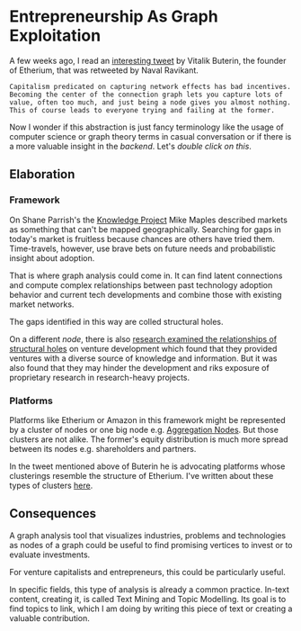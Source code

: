# Entrepreneurship As Graph Exploitation

A few weeks ago, I read an [interesting tweet](https://twitter.com/VitalikButerin/status/1229888976212779009) by Vitalik Buterin, the founder of Etherium, that was retweeted by Naval Ravikant.

    Capitalism predicated on capturing network effects has bad incentives. Becoming the center of the connection graph lets you capture lots of value, often too much, and just being a node gives you almost nothing. This of course leads to everyone trying and failing at the former.

Now I wonder if this abstraction is just fancy terminology like the usage of computer science or graph theory terms in casual conversation or if there is a more valuable insight in the _backend_. Let's _double click on this_.

## Elaboration

### Framework

On Shane Parrish's the [Knowledge Project](https://fs.blog/knowledge-project/mike-maples/) Mike Maples described markets as something that can't be mapped geographically. Searching for gaps in today's market is fruitless because chances are others have tried them. Time-travels, however, use brave bets on future needs and probabilistic insight about adoption.

That is where graph analysis could come in. It can find latent connections and compute complex relationships between past technology adoption behavior and current tech developments and combine those with existing market networks. 

The gaps identified in this way are colled structural holes.

On a different _node_, there is also [research examined the relationships of structural holes](https://timreview.ca/article/828#:~:text=In%20a%20new%20venture%2C%20an,of%20knowledge%20and%20resource%20gathering.&text=When%20an%20entrepreneur%20acts%20as,hole%20(Burt%2C%202000).) on venture development which found that they provided ventures with a diverse source of knowledge and information. But it was also found that they may hinder the development and riks exposure of proprietary research in research-heavy projects. 
               
### Platforms

Platforms like Etherium or Amazon in this framework might be represented by a cluster of nodes or one big node e.g. [Aggregation Nodes](link_generated_on_download). But those clusters are not alike. The former's equity distribution is much more spread between its nodes e.g. shareholders and partners.

In the tweet mentioned above of Buterin he is advocating platforms whose clusterings resemble the structure of Etherium. I've written about these types of clusters [here](ttps://moritz.digital/blog/Open-source_software_platforms).  

## Consequences

A graph analysis tool that visualizes industries, problems and technologies as nodes of a graph could be useful to find promising vertices to invest or to evaluate investments. 

For venture capitalists and entrepreneurs, this could be particularly useful. 

In specific fields, this type of analysis is already a common practice. In-text content, creating it, is called Text Mining and Topic Modelling. Its goal is to find topics to link, which I am doing by writing this piece of text or creating a valuable contribution.

<!-- I originally wrote this on RemNote.io, a startup I am building. To read the RemNote version click [here](). -->